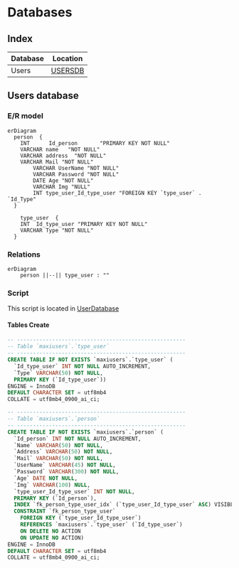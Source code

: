 # Databases
## Index

| Database      | Location                               |
| ------------- | ---------------------------------------|
| Users         | [USERSDB](#users-database) |

## Users database
### E/R model

```mermaid
erDiagram
  person  {
    INT      Id_person       "PRIMARY KEY NOT NULL"
    VARCHAR name   "NOT NULL"
    VARCHAR address  "NOT NULL"
    VARCHAR Mail "NOT NULL"
        VARCHAR UserName "NOT NULL"
        VARCHAR Password "NOT NULL"
        DATE Age "NOT NULL"
        VARCHAR Img "NULL"
        INT type_user_Id_type_user "FOREIGN KEY `type_user` . `Id_Type"
  }

    type_user  {
    INT  Id_type_user "PRIMARY KEY NOT NULL"
    VARCHAR Type "NOT NULL"
  }
```
### Relations

```mermaid
erDiagram
    person ||--|| type_user : ""
```

### Script

This script is located in [UserDatabase](https://github.com/MaxiDrive/Docs/tree/docs/Diagrams/DatabaseEdit/Users/Scripts)
 
#### Tables Create
```sql
-- -----------------------------------------------------
-- Table `maxiusers`.`type_user`
-- -----------------------------------------------------
CREATE TABLE IF NOT EXISTS `maxiusers`.`type_user` (
  `Id_type_user` INT NOT NULL AUTO_INCREMENT,
  `Type` VARCHAR(50) NOT NULL,
  PRIMARY KEY (`Id_type_user`))
ENGINE = InnoDB
DEFAULT CHARACTER SET = utf8mb4
COLLATE = utf8mb4_0900_ai_ci;

-- -----------------------------------------------------
-- Table `maxiusers`.`person`
-- -----------------------------------------------------
CREATE TABLE IF NOT EXISTS `maxiusers`.`person` (
  `Id_person` INT NOT NULL AUTO_INCREMENT,
  `Name` VARCHAR(50) NOT NULL,
  `Address` VARCHAR(50) NOT NULL,
  `Mail` VARCHAR(50) NOT NULL,
  `UserName` VARCHAR(45) NOT NULL,
  `Password` VARCHAR(300) NOT NULL,
  `Age` DATE NOT NULL,
  `Img` VARCHAR(100) NULL,
  `type_user_Id_type_user` INT NOT NULL,
  PRIMARY KEY (`Id_person`),
  INDEX `fk_person_type_user_idx` (`type_user_Id_type_user` ASC) VISIBLE,
  CONSTRAINT `fk_person_type_user`
    FOREIGN KEY (`type_user_Id_type_user`)
    REFERENCES `maxiusers`.`type_user` (`Id_type_user`)
    ON DELETE NO ACTION
    ON UPDATE NO ACTION)
ENGINE = InnoDB
DEFAULT CHARACTER SET = utf8mb4
COLLATE = utf8mb4_0900_ai_ci;
```
